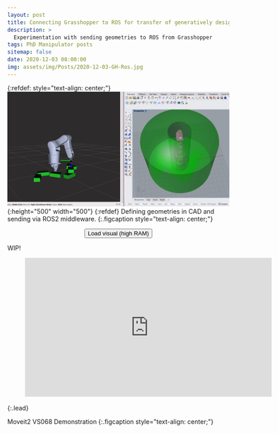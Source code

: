 ```yaml
---
layout: post
title: Connecting Grasshopper to ROS for transfer of generatively designed geometries
description: >
  Experimentation with sending geometries to ROS from Grasshopper
tags: PhD Manipulator posts
sitemap: false
date: 2020-12-03 08:00:00
img: assets/img/Posts/2020-12-03-GH-Ros.jpg
---
```

{:refdef: style="text-align: center;"}
![My image](/assets/img/Posts/2020-12-03-GH-Ros.jpg){:height="500" width="500"}
{:refdef}
Defining geometries in CAD and sending via ROS2 middleware.
{:.figcaption style="text-align: center;"}

<center><button class="myButton" id="loadButton">Load visual (high RAM)</button></center>

<script>
document.getElementById("loadButton").onclick = function() {
  document.getElementById("loadButton").remove();

  vidcnt = document.createElement("figure");
  vidcnt.class="video_container lead";
  vidcnt.id="vidcnt";

  frame = document.createElement("iframe");
  frame.src = "/assets/documents/WallAndDenso.html";
  frame.height = "500";
  frame.width = "500";
  frame.frameborder = "0";
  frame.allowfullscreen = "true";
  frame.id = "viz";

  outer = document.getElementById("Outer");
  vidcnt.appendChild(frame);
  outer.appendChild(vidcnt);
}
</script>

<div id = "Outer"></div>

WIP!

<figure class="video_container"><iframe width="560" height="315" src="https://www.youtube.com/embed/MLa0AMedjpQ" frameborder="0" allowfullscreen="true"></iframe></figure>
{:.lead}

Moveit2 VS068 Demonstration
{:.figcaption style="text-align: center;"}



